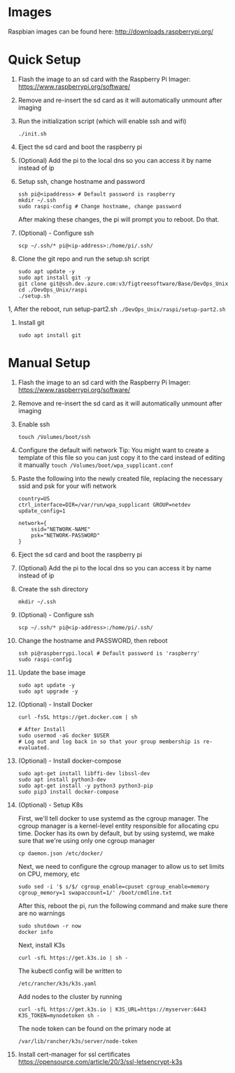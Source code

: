 # Images

Raspbian images can be found here: http://downloads.raspberrypi.org/

# Quick Setup

1. Flash the image to an sd card with the Raspberry Pi Imager: https://www.raspberrypi.org/software/
1. Remove and re-insert the sd card as it will automatically unmount after imaging
1. Run the initialization script (which will enable ssh and wifi)
   ```
   ./init.sh
   ```
1. Eject the sd card and boot the raspberry pi
1. (Optional) Add the pi to the local dns so you can access it by name instead of ip
1. Setup ssh, change hostname and password
   ```
   ssh pi@<ipaddress> # Default password is raspberry
   mkdir ~/.ssh
   sudo raspi-config # Change hostname, change password
   ```
   After making these changes, the pi will prompt you to reboot.  Do that.

1. (Optional) - Configure ssh

   ```
   scp ~/.ssh/* pi@<ip-address>:/home/pi/.ssh/
   ```

1. Clone the git repo and run the setup.sh script

   ```
   sudo apt update -y
   sudo apt install git -y
   git clone git@ssh.dev.azure.com:v3/figtreesoftware/Base/DevOps_Unix
   cd ./DevOps_Unix/raspi
   ./setup.sh
   ```

1, After the reboot, run setup-part2.sh
`./DevOps_Unix/raspi/setup-part2.sh`

1. Install git
   ```
   sudo apt install git
   ```

# Manual Setup

1. Flash the image to an sd card with the Raspberry Pi Imager: https://www.raspberrypi.org/software/
1. Remove and re-insert the sd card as it will automatically unmount after imaging
1. Enable ssh
   ```
   touch /Volumes/boot/ssh
   ```
1. Configure the default wifi network
   Tip: You might want to create a template of this file so you can just copy it to the card instead of editing it manually
   `touch /Volumes/boot/wpa_supplicant.conf`
1. Paste the following into the newly created file, replacing the necessary ssid and psk for your wifi network

   ```
   country=US
   ctrl_interface=DIR=/var/run/wpa_supplicant GROUP=netdev
   update_config=1

   network={
       ssid="NETWORK-NAME"
       psk="NETWORK-PASSWORD"
   }
   ```

1. Eject the sd card and boot the raspberry pi
1. (Optional) Add the pi to the local dns so you can access it by name instead of ip
1. Create the ssh directory

   ```
   mkdir ~/.ssh
   ```

1. (Optional) - Configure ssh

   ```
   scp ~/.ssh/* pi@<ip-address>:/home/pi/.ssh/
   ```

1. Change the hostname and PASSWORD, then reboot

   ```
   ssh pi@raspberrypi.local # Default password is 'raspberry'
   sudo raspi-config
   ```

1. Update the base image

   ```
   sudo apt update -y
   sudo apt upgrade -y
   ```

1. (Optional) - Install Docker

   ```
   curl -fsSL https://get.docker.com | sh

   # After Install
   sudo usermod -aG docker $USER
   # Log out and log back in so that your group membership is re-evaluated.
   ```

1. (Optional) - Install docker-compose

   ```
   sudo apt-get install libffi-dev libssl-dev
   sudo apt install python3-dev
   sudo apt-get install -y python3 python3-pip
   sudo pip3 install docker-compose
   ```

1. (Optional) - Setup K8s

   First, we'll tell docker to use systemd as the cgroup manager. The cgroup manager is a kernel-level entity responsible for allocating cpu time. Docker has its own by default, but by using systemd, we make sure that we're using only one cgroup manager

   ```
   cp daemon.json /etc/docker/
   ```

   Next, we need to configure the cgroup manager to allow us to set limits on CPU, memory, etc

   ```
   sudo sed -i '$ s/$/ cgroup_enable=cpuset cgroup_enable=memory cgroup_memory=1 swapaccount=1/' /boot/cmdline.txt
   ```

   After this, reboot the pi, run the following command and make sure there are no warnings

   ```
   sudo shutdown -r now
   docker info
   ```

   Next, install K3s

   ```
   curl -sfL https://get.k3s.io | sh -
   ```

   The kubectl config will be written to

   ```
   /etc/rancher/k3s/k3s.yaml
   ```

   Add nodes to the cluster by running

   ```
   curl -sfL https://get.k3s.io | K3S_URL=https://myserver:6443 K3S_TOKEN=mynodetoken sh -
   ```

   The node token can be found on the primary node at

   ```
   /var/lib/rancher/k3s/server/node-token
   ```

1. Install cert-manager for ssl certificates
   https://opensource.com/article/20/3/ssl-letsencrypt-k3s
